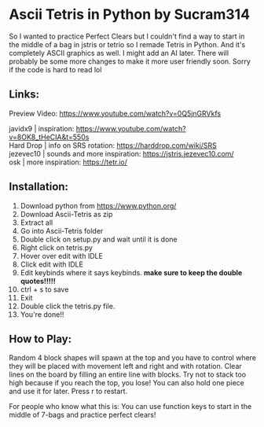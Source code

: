 # Ascii Tetris in Python by Sucram314

So I wanted to practice Perfect Clears but I couldn't find a way to start in the middle of a bag in jstris or tetrio so I remade Tetris in Python. And it's completely ASCII graphics as well. I might add an AI later. There will probably be some more changes to make it more user friendly soon. Sorry if the code is hard to read lol

## Links:  
Preview Video: https://www.youtube.com/watch?v=0Q5jnGRVkfs

javidx9   | inspiration: https://www.youtube.com/watch?v=8OK8_tHeCIA&t=550s  
Hard Drop | info on SRS rotation: https://harddrop.com/wiki/SRS  
jezevec10 | sounds and more inspiration: https://jstris.jezevec10.com/  
osk       | more inspiration: https://tetr.io/ 

## Installation:  
1. Download python from https://www.python.org/  
2. Download Ascii-Tetris as zip  
3. Extract all  
4. Go into Ascii-Tetris folder  
5. Double click on setup.py and wait until it is done
6. Right click on tetris.py  
7. Hover over edit with IDLE  
8. Click edit with IDLE  
9. Edit keybinds where it says keybinds. **make sure to keep the double quotes!!!!!**  
10. ctrl + s to save  
11. Exit  
12. Double click the tetris.py file.   
13. You're done!!  

## How to Play:  
Random 4 block shapes will spawn at the top and you have to control where they will be placed with movement left and right and with rotation. Clear lines on the board by filling an entire line with blocks. Try not to stack too high because if you reach the top, you lose! You can also hold one piece and use it for later. Press r to restart.  

For people who know what this is: You can use function keys to start in the middle of 7-bags and practice perfect clears!   

